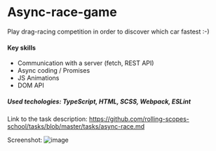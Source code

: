 # Async-race-game  
Play drag-racing competition in order to discover which car fastest :-)

#### Key skills
- Сommunication with a server (fetch, REST API)
- Async coding / Promises
- JS Animations
- DOM API

##### Used techologies: TypeScript, HTML, SCSS, Webpack, ESLint

Link to the task description: https://github.com/rolling-scopes-school/tasks/blob/master/tasks/async-race.md

Screenshot:
![image](https://user-images.githubusercontent.com/64695869/122290771-be9d6a80-cefc-11eb-94f1-c7993cf068dc.png)
